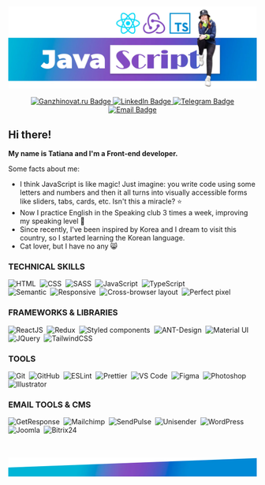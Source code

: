 ![Header image](./header-img.webp)

<div align="center">
  <a href="https://ganzhinovat.ru/" target="_blank">
    <img src="https://img.shields.io/badge/-ganzhinovat.ru-f209b1?style=for-the-badge&logo=firefoxbrowser&logoColor=ffffff" alt="Ganzhinovat.ru Badge"/>
  </a>
  <a href="https://www.linkedin.com/in/tatiana-ganzhinova/" target="_blank">
    <img src="https://img.shields.io/badge/-LinkedIn-0045CB?style=for-the-badge&logo=LinkedIn&logoColor=ffffff" alt="LinkedIn Badge"/>
  </a>
  <a href="https://t.me/pesukarhutg/" target="_blank">
    <img src="https://img.shields.io/badge/-telegram-blue?style=for-the-badge&logo=Telegram&logoColor=ffffff" alt="Telegram Badge"/>
  </a>
  <a href="mailto:ganzhinovat@yandex.ru" target="_blank">
    <img src="https://img.shields.io/badge/-email-0045CB?style=for-the-badge&logo=mail.ru&logoColor=ffffff" alt="Email Badge"/>
  </a>
</div>

<!-- <div align="center">
  <img src="https://komarev.com/ghpvc/?username=PesukarhuTG&style=flat-square&color=blue" alt=""/>
</div> -->

## Hi there!

**My name is Tatiana and I'm a Front-end developer.**

Some facts about me:

- I think JavaScript is like magic! Just imagine: you write code using some letters and numbers and then it all turns into visually accessible forms like sliders, tabs, cards, etc. Isn't this a miracle? ⭐️
- Now I practice English in the Speaking club 3 times a week, improving my speaking level 💪
- Since recently, I've been inspired by Korea and I dream to visit this country, so I started learning the Korean language.
- Cat lover, but I have no any 😸

### TECHNICAL SKILLS

![HTML](https://img.shields.io/badge/-HTML-764abc?style=flat-square&logo=HTML5&logoColor=fb80fa)&nbsp;
![CSS](https://img.shields.io/badge/-CSS-764abc?style=flat-square&logo=CSS3&logoColor=63d8f8)&nbsp;
![SASS](https://img.shields.io/badge/-SASS-764abc?style=flat-square&logo=SASS&logoColor=fb80fa)&nbsp;
![JavaScript](<https://img.shields.io/badge/-JavaScript_(ES5/ES6+)-764abc?style=flat-square&logo=javascript&logoColor=fbf808>)&nbsp;
![TypeScript](https://img.shields.io/badge/-TypeScript-764abc?style=flat-square&logo=typescript&logoColor=63d8f8)&nbsp;<br>
![Semantic](https://img.shields.io/badge/Semantic%20layout-5c81c9)&nbsp;
![Responsive](https://img.shields.io/badge/Responsive_/%20adaptive%20design-5c81c9)&nbsp;
![Cross-browser layout](https://img.shields.io/badge/Cross%20browser%20layout-5c81c9)&nbsp;
![Perfect pixel](https://img.shields.io/badge/Perfect%20pixel-5c81c9)&nbsp;

### FRAMEWORKS & LIBRARIES

![ReactJS](https://img.shields.io/badge/-ReactJS-764abc?style=flat-square&logo=react&logoColor=63d8f8)&nbsp;
![Redux](https://img.shields.io/badge/-Redux-764abc?style=flat-square&logo=Redux&logoColor=63d8f8)&nbsp;
![Styled components](https://img.shields.io/badge/-Styled_Components-764abc?style=flat-square&logo=styledcomponents)&nbsp;
![ANT-Design](https://img.shields.io/badge/-ANT_Design-764abc?style=flat-square&logo=antdesign&logoColor=63d8f8)&nbsp;
![Material UI](https://img.shields.io/badge/-Material_UI-764abc?style=flat-square&logo=mui&logoColor=63d8f8)&nbsp;
![JQuery](https://img.shields.io/badge/-JQuery-764abc?style=flat-square&logo=JQuery&logoColor=63d8f8)&nbsp;
![TailwindCSS](https://img.shields.io/badge/-TailwindCSS-764abc?style=flat-square&logo=TailwindCSS&logoColor=63d8f8)&nbsp;

### TOOLS

![Git](https://img.shields.io/badge/-Git-5c81c9?style=flat-square&logo=git&logoColor=fb80fa)&nbsp;
![GitHub](https://img.shields.io/badge/-GitHub-5c81c9?style=flat-square&logo=github&logoColor=FFFFFF)&nbsp;
![ESLint](https://img.shields.io/badge/-ESLint-5c81c9?style=flat-square&logo=eslint&logoColor=4a31c3)&nbsp;
![Prettier](https://img.shields.io/badge/-Prettier-5c81c9?style=flat-square&logo=prettier&logoColor=fbf808)&nbsp;
![VS Code](https://img.shields.io/badge/-VSCode-5c81c9?style=flat-square&logo=visual-studio-code&logoColor=63d8f8)&nbsp;
![Figma](https://img.shields.io/badge/-Figma-5c81c9?style=flat-square&logo=figma&logoColor=fb80fa)&nbsp;
![Photoshop](https://img.shields.io/badge/-Photoshop-5c81c9?style=flat-square&logo=adobe-photoshop&logoColor=63d8f8)&nbsp;
![Illustrator](https://img.shields.io/badge/-Illustrator-5c81c9?style=flat-square&logo=adobeillustrator&logoColor=fb80fa)&nbsp;

### EMAIL TOOLS & CMS

![GetResponse](https://img.shields.io/badge/-GetResponse-764abc?style=flat-square&logo=minutemailer&logoColor=63d8f8)&nbsp;
![Mailchimp](https://img.shields.io/badge/-Mailchimp-764abc?style=flat-square&logo=Mailchimp)&nbsp;
![SendPulse](https://img.shields.io/badge/-SendPulse-764abc?style=flat-square&logo=minutemailer&logoColor=63d8f8)&nbsp;
![Unisender](https://img.shields.io/badge/-Unisender-764abc?style=flat-square&logo=datadog&logoColor=fbf808)&nbsp;
![WordPress](https://img.shields.io/badge/-WordPress-764abc?style=flat-square&logo=WordPress&logoColor=FFFFFF)&nbsp;
![Joomla](https://img.shields.io/badge/-Joomla-764abc?style=flat-square&logo=Joomla&logoColor=63d8f8)&nbsp;
![Bitrix24](https://img.shields.io/badge/-Bitrix24-764abc?style=flat-square&logo=bookalope&logoColor=63d8f8)&nbsp;

<!-- ### MY STATS

![Anurag's GitHub stats](https://github-readme-stats.vercel.app/api?username=pesukarhutg&theme=highcontrast&show_icons=true)

[![Top Langs](https://github-readme-stats-git-masterrstaa-rickstaa.vercel.app/api/top-langs/?username=pesukarhutg&theme=highcontrast)](https://github.com/pesukarhutg/github-readme-stats) -->

<br><br>
![Footer image](./footer-img.webp)

